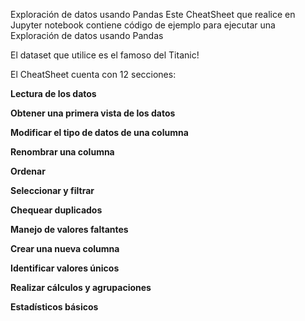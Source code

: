 Exploración de datos usando Pandas
Este CheatSheet que realice en Jupyter notebook contiene código de ejemplo para ejecutar una Exploración de datos usando Pandas

El dataset que utilice es el famoso del Titanic!

El CheatSheet cuenta con 12 secciones:

**Lectura de los datos**

**Obtener una primera vista de los datos**

**Modificar el tipo de datos de una columna**

**Renombrar una columna**

**Ordenar**

**Seleccionar y filtrar**

**Chequear duplicados**

**Manejo de valores faltantes**

**Crear una nueva columna**

**Identificar valores únicos**

**Realizar cálculos y agrupaciones**

**Estadísticos básicos**
